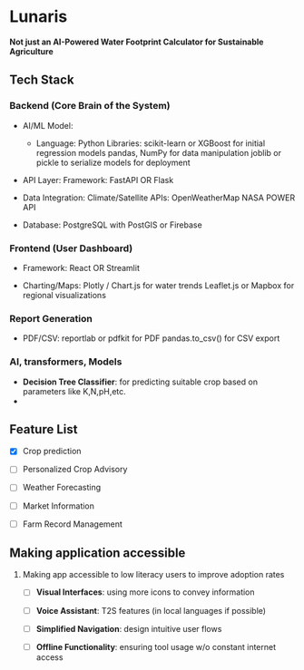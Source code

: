 # Lunaris
__Not just an AI-Powered Water Footprint Calculator for Sustainable Agriculture__

## Tech Stack
### Backend (Core Brain of the System)
- AI/ML Model:
    - Language: Python 
    Libraries:
        scikit-learn or XGBoost for initial regression models
        pandas, NumPy for data manipulation
        joblib or pickle to serialize models for deployment
- API Layer:
    Framework:
        FastAPI OR Flask
- Data Integration:
    Climate/Satellite APIs:
        OpenWeatherMap
        NASA POWER API

- Database:
    PostgreSQL with PostGIS or Firebase

### Frontend (User Dashboard)
- Framework:
        React OR Streamlit
  
- Charting/Maps:
        Plotly / Chart.js for water trends
        Leaflet.js or Mapbox for regional visualizations

### Report Generation
- PDF/CSV:
  reportlab or pdfkit for PDF
  pandas.to_csv() for CSV export
### AI, transformers, Models
- **Decision Tree Classifier**:  for predicting suitable crop based on parameters like K,N,pH,etc.
- 



## Feature List
- [x] Crop prediction
- [ ] Personalized Crop Advisory
- [ ] Weather Forecasting
- [ ] Market Information
- [ ] Farm Record Management


## Making application accessible
1. Making app accessible to low literacy users to improve adoption rates
    -[ ] **Visual Interfaces**: using more icons to convey information
    -[ ] **Voice Assistant**: T2S features (in local languages if possible)
    -[ ] **Simplified Navigation**: design intuitive user flows
    -[ ] **Offline Functionality**: ensuring tool usage w/o constant internet access
 



